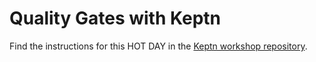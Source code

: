 # Quality Gates with Keptn

Find the instructions for this HOT DAY in the [Keptn workshop repository](https://github.com/keptn-workshops/quality-gates).